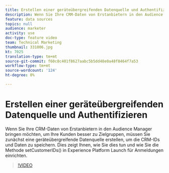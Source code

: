 ```yaml
---
title: Erstellen einer geräteübergreifenden Datenquelle und Authentifizieren
description: Wenn Sie Ihre CRM-Daten von Erstanbietern in den Audience Manager bringen möchten, um Ihre Kunden besser zu Zielgruppen, müssen Sie zunächst eine geräteübergreifende Datenquelle erstellen, um die CRM-IDs und Daten zu speichern. Dies zeigt Ihnen, wie Sie dies tun und wie Sie die Methode setCustomerIDs() in Launch für Anmeldungen einrichten.
feature: data sources
topics: null
audience: marketer
activity: use
doc-type: feature video
team: Technical Marketing
thumbnail: 331006.jpg
kt: 7025
translation-type: tm+mt
source-git-commit: f60c8c401f8627aabc5b5dd48e0a48f8464f7a53
workflow-type: tm+mt
source-wordcount: '124'
ht-degree: 0%

---
```



# Erstellen einer geräteübergreifenden Datenquelle und Authentifizieren

Wenn Sie Ihre CRM-Daten von Erstanbietern in den Audience Manager bringen möchten, um Ihre Kunden besser zu Zielgruppen, müssen Sie zunächst eine geräteübergreifende Datenquelle erstellen, um die CRM-IDs und Daten zu speichern. Dies zeigt Ihnen, wie Sie dies tun und wie Sie die Methode setCustomerIDs() in Experience Platform Launch für Anmeldungen einrichten.

>[!VIDEO](https://video.tv.adobe.com/v/331006/?quality=12&learn=on)
